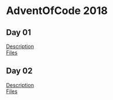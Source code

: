 # AdventOfCode 2018

## Day 01
[Description](https://adventofcode.com/2018/day/1)  
[Files](day_01/)

## Day 02
[Description](https://adventofcode.com/2018/day/2)  
[Files](day_02/)